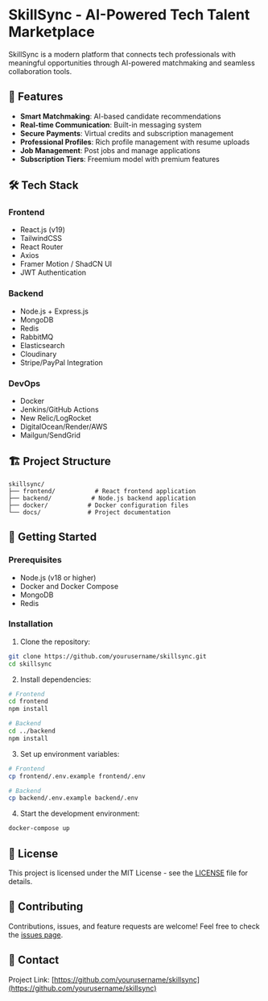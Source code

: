 # SkillSync - AI-Powered Tech Talent Marketplace

SkillSync is a modern platform that connects tech professionals with meaningful opportunities through AI-powered matchmaking and seamless collaboration tools.

## 🚀 Features

- **Smart Matchmaking**: AI-based candidate recommendations
- **Real-time Communication**: Built-in messaging system
- **Secure Payments**: Virtual credits and subscription management
- **Professional Profiles**: Rich profile management with resume uploads
- **Job Management**: Post jobs and manage applications
- **Subscription Tiers**: Freemium model with premium features

## 🛠 Tech Stack

### Frontend

- React.js (v19)
- TailwindCSS
- React Router
- Axios
- Framer Motion / ShadCN UI
- JWT Authentication

### Backend

- Node.js + Express.js
- MongoDB
- Redis
- RabbitMQ
- Elasticsearch
- Cloudinary
- Stripe/PayPal Integration

### DevOps

- Docker
- Jenkins/GitHub Actions
- New Relic/LogRocket
- DigitalOcean/Render/AWS
- Mailgun/SendGrid

## 🏗 Project Structure

```
skillsync/
├── frontend/           # React frontend application
├── backend/           # Node.js backend application
├── docker/           # Docker configuration files
└── docs/             # Project documentation
```

## 🚀 Getting Started

### Prerequisites

- Node.js (v18 or higher)
- Docker and Docker Compose
- MongoDB
- Redis

### Installation

1. Clone the repository:

```bash
git clone https://github.com/yourusername/skillsync.git
cd skillsync
```

2. Install dependencies:

```bash
# Frontend
cd frontend
npm install

# Backend
cd ../backend
npm install
```

3. Set up environment variables:

```bash
# Frontend
cp frontend/.env.example frontend/.env

# Backend
cp backend/.env.example backend/.env
```

4. Start the development environment:

```bash
docker-compose up
```

## 📝 License

This project is licensed under the MIT License - see the [LICENSE](LICENSE) file for details.

## 🤝 Contributing

Contributions, issues, and feature requests are welcome! Feel free to check the [issues page](https://github.com/yourusername/skillsync/issues).

## 📧 Contact

Project Link: [https://github.com/yourusername/skillsync](https://github.com/yourusername/skillsync)
